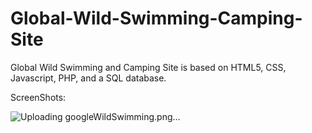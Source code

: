 # Global-Wild-Swimming-Camping-Site
Global Wild Swimming and Camping Site is based on HTML5, CSS, Javascript, PHP, and a SQL database.

ScreenShots:

![Uploading googleWildSwimming.png…]()
